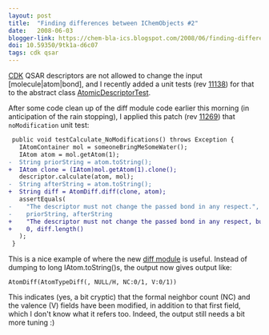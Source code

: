 ```yaml
---
layout: post
title:  "Finding differences between IChemObjects #2"
date:   2008-06-03
blogger-link: https://chem-bla-ics.blogspot.com/2008/06/finding-differences-between_03.html
doi: 10.59350/9tk1a-d6c07
tags: cdk qsar
---
```


[CDK](http://cdk.sf.net/) QSAR descriptors are not allowed to change the input [molecule|atom|bond], and I
recently added a unit tests (rev [11138](http://cdk.svn.sourceforge.net/viewvc/cdk?view=rev&revision=11138)) for that to the
abstract class [AtomicDescriptorTest](http://cdk.svn.sourceforge.net/viewvc/cdk/cdk/trunk/src/test/org/openscience/cdk/qsar/descriptors/atomic/AtomicDescriptorTest.java?view=log).

After some code clean up of the diff module code earlier this morning (in anticipation of the rain stopping), I applied this patch
(rev [11269](http://cdk.svn.sourceforge.net/viewvc/cdk?view=rev&revision=11269)) that `noModification` unit test:

```diff
 public void testCalculate_NoModifications() throws Exception {
   IAtomContainer mol = someoneBringMeSomeWater();
   IAtom atom = mol.getAtom(1);
-  String priorString = atom.toString();
+  IAtom clone = (IAtom)mol.getAtom(1).clone();
   descriptor.calculate(atom, mol);
-  String afterString = atom.toString();
+  String diff = AtomDiff.diff(clone, atom);
   assertEquals(
-    "The descriptor must not change the passed bond in any respect.",
-    priorString, afterString
+    "The descriptor must not change the passed bond in any respect, but found this diff: " + diff,
+    0, diff.length()
   );
 }
```

This is a nice example of where the new [diff module](http://chem-bla-ics.blogspot.com/2008/06/finding-differences-between.html)
is useful. Instead of dumping to long IAtom.toString()s, the output now gives output like:

```
AtomDiff(AtomTypeDiff(, NULL/H, NC:0/1, V:0/1))
```

This indicates (yes, a bit cryptic) that the formal neighbor count (NC) and the valence (V) fields have been modified, in addition
to that first field, which I don't know what it refers too. Indeed, the output still needs a bit more tuning :)
